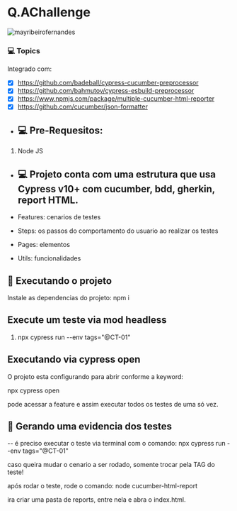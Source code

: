 # Q.AChallenge

<p align="left"> <img src="https://guisalmeida.com/static/d625d911d0062643ecc86729b8ecf061/b5381/cypress-cover.png" alt="mayribeirofernandes" /> </p>

### 💻 Topics

Integrado com:

- [x] https://github.com/badeball/cypress-cucumber-preprocessor
- [x] https://github.com/bahmutov/cypress-esbuild-preprocessor
- [x] https://www.npmjs.com/package/multiple-cucumber-html-reporter
- [x] https://github.com/cucumber/json-formatter

- ## 💻 Pre-Requesitos:

1. Node JS


- ## 💻 Projeto conta com uma estrutura que usa Cypress v10+ com cucumber, bdd, gherkin, report HTML.

- Features: cenarios de testes
- Steps: os passos do comportamento do usuario ao realizar os testes
- Pages: elementos
- Utils: funcionalidades

## 🚀 Executando o projeto

Instale as dependencias do projeto: npm i

## Execute um teste via mod headless 

1. npx cypress run --env tags="@CT-01"

## Executando via cypress open

O projeto esta configurando para abrir conforme a keyword:

npx cypress open

pode acessar a feature e assim executar todos os testes de uma só vez.


## 🚀 Gerando uma evidencia dos testes

-- é preciso executar o teste via terminal com o comando: npx cypress run --env tags="@CT-01"

caso queira mudar o cenario a ser rodado, somente trocar pela TAG do teste! 

após rodar o teste, rode o comando: node cucumber-html-report

ira criar uma pasta de reports, entre nela e abra o index.html. 
